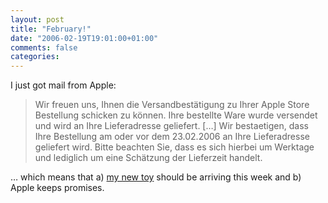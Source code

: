 ```yaml
---
layout: post
title: "February!"
date: "2006-02-19T19:01:00+01:00"
comments: false
categories: 
---
```


<p>I just got mail from Apple:</p>

<blockquote>
<p>Wir freuen uns, Ihnen die Versandbest&#228;tigung zu Ihrer Apple Store Bestellung schicken zu k&#246;nnen. Ihre bestellte Ware wurde versendet und wird an Ihre Lieferadresse geliefert. [&#8230;] Wir bestaetigen, dass Ihre Bestellung am oder vor dem 23.02.2006 an Ihre Lieferadresse geliefert wird. Bitte beachten Sie, dass es sich hierbei um Werktage und lediglich um eine Sch&#228;tzung der Lieferzeit handelt. </p>
</blockquote>

<p>&#8230; which means that a) <a href="/blog/st/2006/01/10/february_.html">my new toy</a> should be arriving this week and b) Apple keeps promises.</p>


